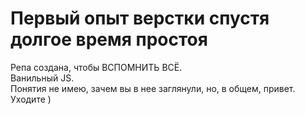 # Первый опыт верстки спустя долгое время простоя
Репа создана, чтобы ВСПОМНИТЬ ВСЁ.  
Ванильный JS.  
Понятия не имею, зачем вы в нее заглянули, но, в общем, привет.  
Уходите )